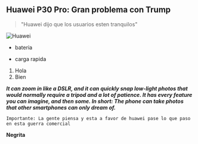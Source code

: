 ## Huawei P30 Pro: Gran problema con Trump

>"Huawei dijo que los usuarios esten tranquilos"

![Huawei](https://mondrian.mashable.com/uploads%252Fcard%252Fimage%252F964366%252Feb5a01b7-7735-4910-82b2-202bef82c02a.jpg%252F950x534__filters%253Aquality%252890%2529.jpg?signature=aargU32Rtii5ACShVKQcPdy7PQc=&source=https%3A%2F%2Fblueprint-api-production.s3.amazonaws.com)

+ bateria
* carga rapida

1. Hola
2. Bien

***It can zoom in like a DSLR, and it can quickly snap low-light photos that would normally require a tripod and a lot of patience. It has every feature you can imagine, and then some. In short: The phone can take photos that other smartphones can only dream of.***

    Importante: La gente piensa y esta a favor de huawei pase lo que paso en esta guerra comercial
 

**Negrita**
